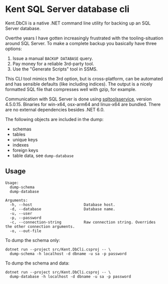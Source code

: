 # Kent SQL Server database cli
Kent.DbCli is a native .NET command line utility for backing up an SQL Server database.

Overthe years I have gotten increasingly frustrated with the tooling-situation around
SQL Server. To make a complete backup you basically have three options:

1) Issue a manual `BACKUP DATABASE` query.
2) Pay money for a reliable 3rd-party tool.
3) Use the "Generate Scripts" tool in SSMS.

This CLI tool mimics the 3rd option, but is cross-platform, can be automated and has sensible
defaults (like including indices). The output is a nicely formatted SQL file that compresses well
with gzip, for example.

Communication with SQL Server is done using [sqltoolsservice](https://github.com/microsoft/sqltoolsservice),
version 4.5.0.15. Binaries for win-x64, osx-arm64 and linux-x64 are bundled. There are no external dependencies
besides .NET 6.0.

The following objects are included in the dump:
- schemas
- tables
- unique keys
- indexes
- foreign keys
- table data, see `dump-database`

## Usage
```shell
Usage:
  dump-schema
  dump-database

Arguments:
  -h, --host                       Database host.
  -d, --database                   Database name.
  -u, --user
  -p, --password
  -c, --connection-string          Raw connection string. Overrides the other connection arguments.
  -o, --out-file
```

To dump the schema only:
```shell
dotnet run --project src/Kent.DbCli.csproj -- \
  dump-schema -h localhost -d dbname -u sa -p password
```

To dump the schema and data:
```shell
dotnet run --project src/Kent.DbCli.csproj -- \
  dump-database -h localhost -d dbname -u sa -p password
```
